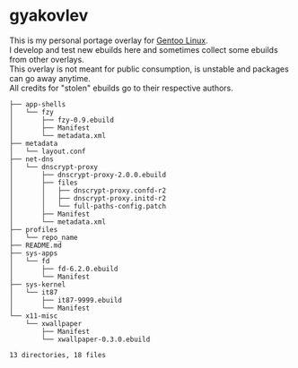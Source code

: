 # gyakovlev 
This is my personal portage overlay for [Gentoo Linux](https://gentoo.org/).  
I develop and test new ebuilds here and sometimes collect some ebuilds from other overlays.  
This overlay is not meant for public consumption, is unstable and packages can go away anytime.  
All credits for "stolen" ebuilds go to their respective authors.


````
├── app-shells
│   └── fzy
│       ├── fzy-0.9.ebuild
│       ├── Manifest
│       └── metadata.xml
├── metadata
│   └── layout.conf
├── net-dns
│   └── dnscrypt-proxy
│       ├── dnscrypt-proxy-2.0.0.ebuild
│       ├── files
│       │   ├── dnscrypt-proxy.confd-r2
│       │   ├── dnscrypt-proxy.initd-r2
│       │   └── full-paths-config.patch
│       ├── Manifest
│       └── metadata.xml
├── profiles
│   └── repo_name
├── README.md
├── sys-apps
│   └── fd
│       ├── fd-6.2.0.ebuild
│       └── Manifest
├── sys-kernel
│   └── it87
│       ├── it87-9999.ebuild
│       └── Manifest
└── x11-misc
    └── xwallpaper
        ├── Manifest
        └── xwallpaper-0.3.0.ebuild

13 directories, 18 files
````
